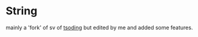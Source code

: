 # String
mainly a 'fork' of sv of [tsoding](https://github.com/tsoding/sv/blob/master/sv.h)
but edited by me and added some features.
